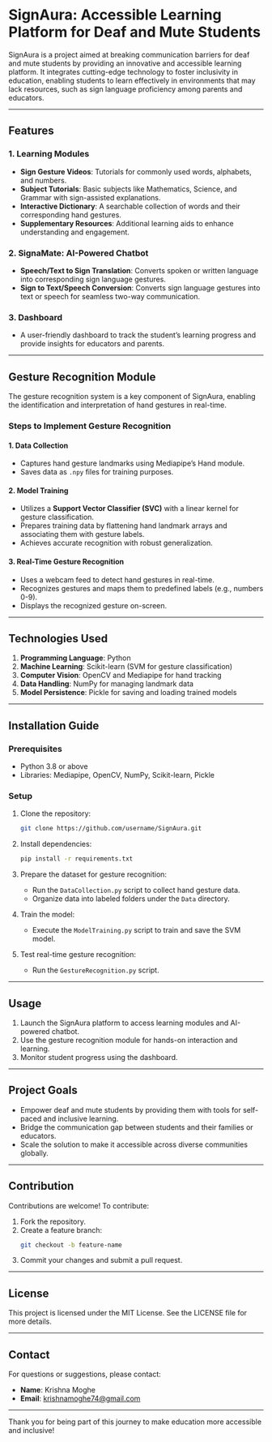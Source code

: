 # SignAura: Accessible Learning Platform for Deaf and Mute Students

SignAura is a project aimed at breaking communication barriers for deaf and mute students by providing an innovative and accessible learning platform. It integrates cutting-edge technology to foster inclusivity in education, enabling students to learn effectively in environments that may lack resources, such as sign language proficiency among parents and educators.

---

## Features

### 1. **Learning Modules**
- **Sign Gesture Videos**: Tutorials for commonly used words, alphabets, and numbers.
- **Subject Tutorials**: Basic subjects like Mathematics, Science, and Grammar with sign-assisted explanations.
- **Interactive Dictionary**: A searchable collection of words and their corresponding hand gestures.
- **Supplementary Resources**: Additional learning aids to enhance understanding and engagement.

### 2. **SignaMate: AI-Powered Chatbot**
- **Speech/Text to Sign Translation**: Converts spoken or written language into corresponding sign language gestures.
- **Sign to Text/Speech Conversion**: Converts sign language gestures into text or speech for seamless two-way communication.

### 3. **Dashboard**
- A user-friendly dashboard to track the student’s learning progress and provide insights for educators and parents.

---

## Gesture Recognition Module
The gesture recognition system is a key component of SignAura, enabling the identification and interpretation of hand gestures in real-time.

### **Steps to Implement Gesture Recognition**

#### **1. Data Collection**
- Captures hand gesture landmarks using Mediapipe’s Hand module.
- Saves data as `.npy` files for training purposes.

#### **2. Model Training**
- Utilizes a **Support Vector Classifier (SVC)** with a linear kernel for gesture classification.
- Prepares training data by flattening hand landmark arrays and associating them with gesture labels.
- Achieves accurate recognition with robust generalization.

#### **3. Real-Time Gesture Recognition**
- Uses a webcam feed to detect hand gestures in real-time.
- Recognizes gestures and maps them to predefined labels (e.g., numbers 0-9).
- Displays the recognized gesture on-screen.

---

## Technologies Used

1. **Programming Language**: Python
2. **Machine Learning**: Scikit-learn (SVM for gesture classification)
3. **Computer Vision**: OpenCV and Mediapipe for hand tracking
4. **Data Handling**: NumPy for managing landmark data
5. **Model Persistence**: Pickle for saving and loading trained models

---

## Installation Guide

### **Prerequisites**
- Python 3.8 or above
- Libraries: Mediapipe, OpenCV, NumPy, Scikit-learn, Pickle

### **Setup**
1. Clone the repository:
   ```bash
   git clone https://github.com/username/SignAura.git
   ```

2. Install dependencies:
   ```bash
   pip install -r requirements.txt
   ```

3. Prepare the dataset for gesture recognition:
   - Run the `DataCollection.py` script to collect hand gesture data.
   - Organize data into labeled folders under the `Data` directory.

4. Train the model:
   - Execute the `ModelTraining.py` script to train and save the SVM model.

5. Test real-time gesture recognition:
   - Run the `GestureRecognition.py` script.

---

## Usage

1. Launch the SignAura platform to access learning modules and AI-powered chatbot.
2. Use the gesture recognition module for hands-on interaction and learning.
3. Monitor student progress using the dashboard.

---

## Project Goals
- Empower deaf and mute students by providing them with tools for self-paced and inclusive learning.
- Bridge the communication gap between students and their families or educators.
- Scale the solution to make it accessible across diverse communities globally.

---

## Contribution
Contributions are welcome! To contribute:
1. Fork the repository.
2. Create a feature branch:
   ```bash
   git checkout -b feature-name
   ```
3. Commit your changes and submit a pull request.

---

## License
This project is licensed under the MIT License. See the LICENSE file for more details.

---

## Contact
For questions or suggestions, please contact:
- **Name**: Krishna Moghe
- **Email**: krishnamoghe74@gmail.com

---

Thank you for being part of this journey to make education more accessible and inclusive!

